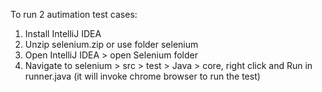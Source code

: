 To run 2 autimation test cases:
1. Install IntelliJ IDEA
2. Unzip selenium.zip or use folder selenium
3. Open IntelliJ IDEA > open Selenium folder 
4. Navigate to selenium > src > test > Java > core, right click and Run in runner.java (it will invoke chrome browser to run the test)
